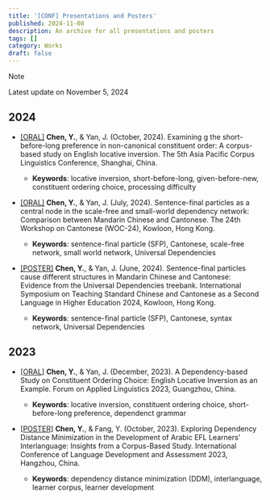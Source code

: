 ```yaml
---
title: '[CONF] Presentations and Posters'
published: 2024-11-08
description: An archive for all presentations and posters
tags: []
category: Works
draft: false
---
```


> [!NOTE]  
> Latest update on November 5, 2024

## 2024
- <a href="\files\24-10-oral.pdf">[ORAL]</a> **Chen, Y.**, & Yan, J. (October, 2024). Examining g the short-before-long preference in non-canonical constituent order: A corpus-based study on English locative inversion. The 5th Asia Pacific Corpus Linguistics Conference, Shanghai, China.
    - **Keywords**: locative inversion, short-before-long, given-before-new, constituent ordering choice, processing difficulty 

- <a href="\files\24-07-oral.pdf">[ORAL]</a> **Chen, Y.**, & Yan, J. (July, 2024). Sentence-final particles as a central node in the scale-free and small-world dependency network: Comparison between Mandarin Chinese and Cantonese. The 24th Workshop on Cantonese (WOC-24), Kowloon, Hong Kong.
    - **Keywords**: sentence-final particle (SFP), Cantonese, scale-free network, small world network, Universal Dependencies

- <a href="\files\24-06-poster.pdf">[POSTER]</a> **Chen, Y.**, & Yan, J. (June, 2024). Sentence-final particles cause different structures in Mandarin Chinese and Cantonese: Evidence from the Universal Dependencies treebank. International Symposium on Teaching Standard Chinese and Cantonese as a Second Language in Higher Education 2024, Kowloon, Hong Kong.
    - **Keywords**: sentence-final particle (SFP), Cantonese, syntax network, Universal Dependencies

## 2023
- <a href="\files\23-12-oral.pdf">[ORAL]</a> **Chen, Y.**, & Yan, J. (December, 2023). A Dependency-based Study on Constituent Ordering Choice: English Locative Inversion as an Example. Forum on Applied Linguistics 2023, Guangzhou, China.
    - **Keywords**: locative inversion, constituent ordering choice, short-before-long preference, dependenct grammar

- <a href="\files\23-10-poster.pdf">[POSTER]</a> **Chen, Y.**, & Fang, Y. (October, 2023). Exploring Dependency Distance Minimization in the
Development of Arabic EFL Learners’ Interlanguage: Insights from a Corpus-Based Study.
International Conference of Language Development and Assessment 2023, Hangzhou, China.
    - **Keywords**: dependency distance minimization (DDM), interlanguage, learner corpus, learner development